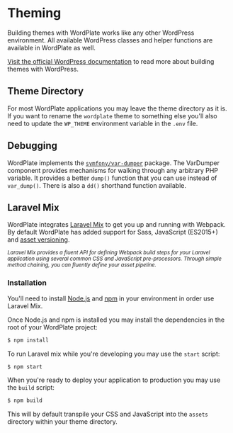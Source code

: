 # Theming

Building themes with WordPlate works like any other WordPress environment. All available WordPress classes and helper functions are available in WordPlate as well. 

[Visit the official WordPress documentation](https://developer.wordpress.org/themes) to read more about building themes with WordPress.

## Theme Directory

For most WordPlate applications you may leave the theme directory as it is. If you want to rename the `wordplate` theme to something else you'll also need to update the `WP_THEME` environment variable in the `.env` file.

## Debugging

WordPlate implements the [`symfony/var-dumper`](https://github.com/symfony/var-dumper) package. The VarDumper component provides mechanisms for walking through any arbitrary PHP variable. It provides a better `dump()` function that you can use instead of `var_dump()`. There is also a `dd()` shorthand function available.

## Laravel Mix

WordPlate integrates [Laravel Mix](https://laravel.com/docs/5.8/mix) to get you up and running with Webpack. By default WordPlate has added support for Sass, JavaScript (ES2015+) and [asset versioning](https://laravel.com/docs/5.8/mix#versioning-and-cache-busting).

<Note label>

<small>_Laravel Mix provides a fluent API for defining Webpack build steps for your Laravel application using several common CSS and JavaScript pre-processors. Through simple method chaining, you can fluently define your asset pipeline._</small>

</Note>

### Installation

You'll need to install [Node.js](https://nodejs.org/en) and [npm](https://www.npmjs.com) in your environment in order use Laravel Mix.

Once Node.js and npm is installed you may install the dependencies in the root of your WordPlate project:

```sh
$ npm install
```

To run Laravel mix while you're developing you may use the `start` script:

```sh
$ npm start
```

When you're ready to deploy your application to production you may use the `build` script:

```sh
$ npm build
```

This will by default transpile your CSS and JavaScript into the `assets` directory within your theme directory.
